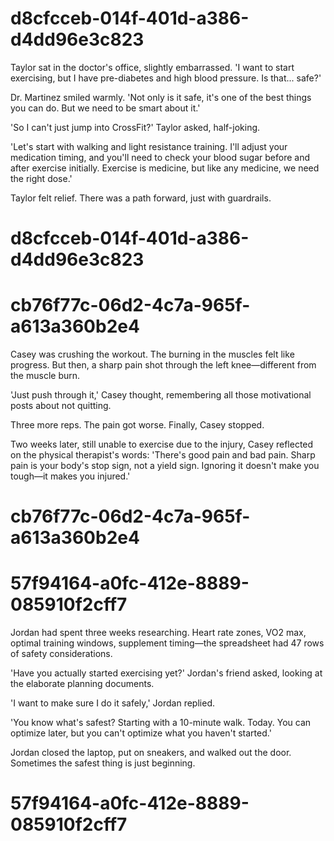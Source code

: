 

# d8cfcceb-014f-401d-a386-d4dd96e3c823

Taylor sat in the doctor's office, slightly embarrassed. 'I want to start exercising, but I have pre-diabetes and high blood pressure. Is that... safe?'

Dr. Martinez smiled warmly. 'Not only is it safe, it's one of the best things you can do. But we need to be smart about it.'

'So I can't just jump into CrossFit?' Taylor asked, half-joking.

'Let's start with walking and light resistance training. I'll adjust your medication timing, and you'll need to check your blood sugar before and after exercise initially. Exercise is medicine, but like any medicine, we need the right dose.'

Taylor felt relief. There was a path forward, just with guardrails.

# d8cfcceb-014f-401d-a386-d4dd96e3c823



# cb76f77c-06d2-4c7a-965f-a613a360b2e4

Casey was crushing the workout. The burning in the muscles felt like progress. But then, a sharp pain shot through the left knee—different from the muscle burn.

'Just push through it,' Casey thought, remembering all those motivational posts about not quitting.

Three more reps. The pain got worse. Finally, Casey stopped.

Two weeks later, still unable to exercise due to the injury, Casey reflected on the physical therapist's words: 'There's good pain and bad pain. Sharp pain is your body's stop sign, not a yield sign. Ignoring it doesn't make you tough—it makes you injured.'

# cb76f77c-06d2-4c7a-965f-a613a360b2e4



# 57f94164-a0fc-412e-8889-085910f2cff7

Jordan had spent three weeks researching. Heart rate zones, VO2 max, optimal training windows, supplement timing—the spreadsheet had 47 rows of safety considerations.

'Have you actually started exercising yet?' Jordan's friend asked, looking at the elaborate planning documents.

'I want to make sure I do it safely,' Jordan replied.

'You know what's safest? Starting with a 10-minute walk. Today. You can optimize later, but you can't optimize what you haven't started.'

Jordan closed the laptop, put on sneakers, and walked out the door. Sometimes the safest thing is just beginning.

# 57f94164-a0fc-412e-8889-085910f2cff7

